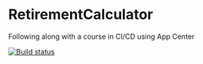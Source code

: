 # RetirementCalculator
Following along with a course in CI/CD using App Center

[![Build status](https://build.appcenter.ms/v0.1/apps/61f42561-6891-4db0-a7f4-ed1d33e41654/branches/dev/badge)](https://appcenter.ms)
